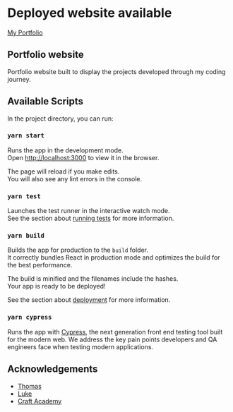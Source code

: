 # Deployed website available

[My Portfolio](https://giovanni-iacoletti-legacy.netlify.app/)

## Portfolio website

Portfolio website built to display the projects developed through my coding journey.

## Available Scripts

In the project directory, you can run:

### `yarn start`

Runs the app in the development mode.\
Open [http://localhost:3000](http://localhost:3000) to view it in the browser.

The page will reload if you make edits.\
You will also see any lint errors in the console.

### `yarn test`

Launches the test runner in the interactive watch mode.\
See the section about [running tests](https://facebook.github.io/create-react-app/docs/running-tests) for more information.

### `yarn build`

Builds the app for production to the `build` folder.\
It correctly bundles React in production mode and optimizes the build for the best performance.

The build is minified and the filenames include the hashes.\
Your app is ready to be deployed!

See the section about [deployment](https://facebook.github.io/create-react-app/docs/deployment) for more information.

### `yarn cypress`

Runs the app with [Cypress](https://www.cypress.io/), the next generation front end testing tool built for the modern web. We address the key pain points developers and QA engineers face when testing modern applications.

## Acknowledgements

- [Thomas](https://github.com/tochman)
- [Luke](https://github.com/lukeperrin10/)
- [Craft Academy](https://github.com/CraftAcademy/)
